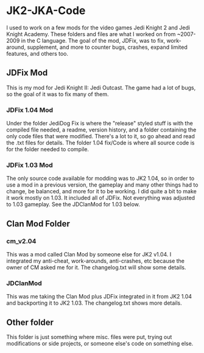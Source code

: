 # JK2-JKA-Code
I used to work on a few mods for the video games Jedi Knight 2 and Jedi Knight Academy. These folders and files are what I worked on from ~2007-2009 in the C language. The goal of the mod, JDFix, was to fix, work-around, supplement, and more to counter bugs, crashes, expand limited features, and others too.


## JDFix Mod
This is my mod for Jedi Knight II: Jedi Outcast. The game had a lot of bugs, so the goal of it was to fix many of them.

### JDFix 1.04 Mod
Under the folder JediDog Fix is where the "release" styled stuff is with the compiled file needed, a readme, version history, and a folder containing the only code files that were modified. There's a lot to it, so go ahead and read the .txt files for details. The folder 1.04 fix/Code is where all source code is for the folder needed to compile.

### JDFix 1.03 Mod
The only source code available for modding was to JK2 1.04, so in order to use a mod in a previous version, the gameplay and many other things had to change, be balanced, and more for it to be working. I did quite a bit to make it work mostly on 1.03. It included all of JDFix. Not everything was adjusted to 1.03 gameplay. See the JDClanMod for 1.03 below.


## Clan Mod Folder

### cm_v2.04
This was a mod called Clan Mod by someone else for JK2 v1.04. I integrated my anti-cheat, work-arounds, anti-crashes, etc because the owner of CM asked me for it. The changelog.txt will show some details.

### JDClanMod
This was me taking the Clan Mod plus JDFix integrated in it from JK2 1.04 and backporting it to JK2 1.03. The changelog.txt shows more details.


## Other folder
This folder is just something where misc. files were put, trying out modifications or side projects, or someone else's code on something else.
